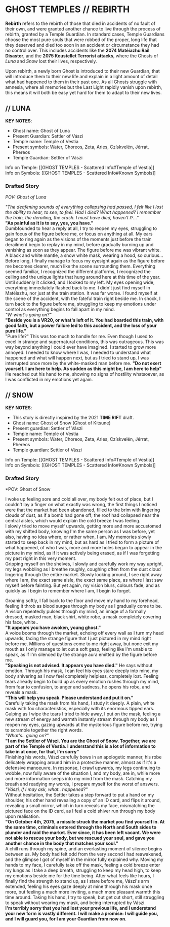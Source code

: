 # GHOST TEMPLES // REBIRTH

**Rebirth** refers to the rebirth of those that died in accidents of no fault of their own, and were granted another chance to live through the process of rebirth, granted by a Temple Guardian. In standard cases, Temple Guardians choose the most pure souls that were robbed of the proper, long life that they deserved and died too soon in an accident or circumstance they had no control over. This includes accidents like the **2074 Matéiazhu Rail Disaster**, and the **2075 Keustellet Terrorist attacks**, where the Ghosts of *Luna* and *Snow* lost their lives, respectively. 

Upon rebirth, a newly born Ghost is introduced to their new Guardian, that will introduce them to their new life and explain in a light amount of detail what had happened to them in their past one. As all Ghosts struggle with amnesia, where all memories but the Last Light rapidly vanish upon rebirth, this means it will both be easy yet hard for them to adapt to their new lives. 

## // LUNA
**KEY NOTES**:
- Ghost name: Ghost of Luna
- Present Guardian: Settler of Vászi
- Temple name: Temple of Vestia
- Present symbols: Water, Choreos, Zeta, Aries, Czískvelén, Jérrat, Phereos  
- Temple Guardian: Settler of Vászi

Info on Temple: [[GHOST TEMPLES - Scattered Info#Temple of Vestia]] \
Info on Symbols: [[GHOST TEMPLES - Scattered Info#Known Symbols]]

### Drafted Story
*POV: Ghost of Luna*

*"The deafening sounds of everything collapsing had passed, I felt like I lost the ability to hear, to see, to feel. Had I died? What happened? I remember the train, the derailing, the crash. I must have died, haven't I?..."* \
**"As painful as it is to say, yes, you have."** \
Dumbfounded to hear a reply at all, I try to reopen my eyes, struggling to gain focus of the figure before me, or focus on anything at all. My ears began to ring again as the visions of the moments just before the train derailment begin to replay in my mind, before gradually burning up and vanishing as soon as they appear. The figure before me was vibrant white. A black and white mantle, a snow white mask, wearing a hood, so curious...  \
Before long, I finally manage to focus my eyesight again as the figure before me becomes clearer, much like the scene surrounding them. Everything seemed familiar, I recognized the different platforms, I recognized the ceiling and the unique lights that hung around here at this time of the year. Until suddenly it clicked, and I looked to my left. My eyes opening wide, everything immediately flashed back to me. I didn't just find myself in Matéiazhu, nor just at the train station. It was far worse. I found myself at the scene of the accident, with the fateful train right beside me. In shock, I turn back to the figure before me, struggling to keep my emotions under control as everything begins to fall apart in my mind. \
*"W-what's going on?"* \
**"Beside you is a VR20, or what's left of it. You had boarded this train, with good faith, but a power failure led to this accident, and the loss of your pure life."** \
"Pure life?" This was too much to handle for me. Even though I used to excel in strange and supernatural conditions, this was outrageous. This was way beyond anything I could ever have imagined. I started to grow more annoyed. I needed to know where I was, I needed to understand what happened and what will happen next, but as I tried to stand up, I was interrupted once more by the white-masked man before me.
**"Do not exert yourself. I am here to help. As sudden as this might be, I am here to help"**
He reached out his hand to me, showing no signs of hostility whatsoever, as I was conflicted in my emotions yet again. 


## // SNOW
**KEY NOTES**:  
- This story is directly inspired by the 2021 **TIME RIFT** draft.
- Ghost name: Ghost of Snow (Ghost of Kitsune)
- Present guardian: Settler of Vászi
- Temple name: Temple of Vestia
- Present symbols: Water, Choreos, Zeta, Aries, Czískvelén, Jérrat, Phereos  
- Temple guardian: Settler of Vászi

Info on Temple: [[GHOST TEMPLES - Scattered Info#Temple of Vestia]] \
Info on Symbols: [[GHOST TEMPLES - Scattered Info#Known Symbols]]

### Drafted Story
*POV: Ghost of Snow

I woke up feeling sore and cold all over, my body felt out of place, but I couldn't lay a finger on what exactly was wrong, the first things I noticed were that the market had been abandoned, filled to the brim with lingering clouds of dust, as if a bomb had gone off; the roof had collapsed near the central aisles, which would explain the cold breeze I was feeling.  \
I slowly tried to move myself upwards, getting more and more accustomed with my shifted body, knowing I'm the same person as I was before, yet also, having no idea where, or rather when, I am. My memories slowly started to seep back in my mind, but as hard as I tried to form a picture of what happened, of who I was, more and more holes began to appear in the picture in my mind, as if it was actively being erased, as if I was forgetting my past right in this very moment. \
Gripping myself on the shelves, I slowly and carefully work my way upright, my legs wobbling as I breathe roughly, coughing often from the dust cloud lingering through the entire market. Slowly looking around, I see right away where I am, the exact same aisle, the exact same place, as where I last saw myself before fainting. But yet again, my vision blurs, colours fade, and as quickly as I begin to remember where I am, I begin to forget.

Groaning softly, I fall back to the floor and move my hand to my forehead, feeling it throb as blood surges through my body as I gradually come to be. A vision repeatedly pulses through my mind, an image of a formally dressed, masked man, black shirt, white robe, a mask completely covering his face, white..\
**"It appears you have awoken, young ghost."** \
A voice booms through the market, echoing off every wall as I turn my head upwards, facing the strange figure that I just pictured in my mind right before me. Millions of questions come to me right away, but none exit my mouth as I only manage to let out a soft gasp, feeling like I'm unable to speak, as if I'm silenced by the strange aura emitted by the figure before me. \
**"Speaking is not advised. It appears you have died."** He says without emotion. Through his mask, I can feel his eyes stare deeply into mine, my body shivering as I now feel completely helpless, completely lost. Feeling tears already begin to build up as every emotion rushes through my mind, from fear to confusion, to anger and sadness, he opens his robe, and reveals a mask. \
**"This will help you speak. Please understand and put it on."** \
Carefully taking the mask from his hand, I study it deeply. A plain, white mask with fox characteristics, especially with its enormous tipped ears. Gulping as I wipe the tears I tried to hide away, I put on the mask, feeling a new stream of energy and warmth instantly stream through my body as I reopen my eyes, gazing upwards at the mysterious figure before me, trying to scramble together the right words. \
*"What's.. going on?"* \
**"I am the Settler of Vászi. You are the Ghost of Snow. Together, we are part of the Temple of Vestia. I understand this is a lot of information to take in at once, for that, I'm sorry"** \
Finishing his words, Vászi carefully bows in an apologetic manner, his robe delicately wrapping around him in a protective manner, almost as if it's a defensive manoeuvre. In response, I crawl upwards, my legs continuing to wobble, now fully aware of the situation I, and my body, are in, while more and more information seeps into my mind from the mask. Catching my breath and readying my words, I prepare myself for the worst of answers. \
*"Vászi, if I may ask, what.. happened?"* \
Without hesitation, the Settler takes a step forward to put a hand on my shoulder, his other hand revealing a copy of an ID card, and flips it around, revealing a small mirror, which in turn reveals my face, mismatching the pictured face on the ID card, as I feel a cold shiver run through my body upon realisation. \
**"On October 4th, 2075, a missile struck the market you find yourself in. At the same time, criminals entered through the North and South sides to plunder and raid the market. Ever since, it has been left vacant. We were not able to rescue your body, but we rescued your soul, and gave you another chance in the body that matches your soul."** \
A chill runs through my spine, and an everlasting moment of silence begins between us. My body had felt odd from the very second I had reawakened, and the glimpse I got of myself in the mirror fully explained why. Moving my hands to my face, I carefully take off the mask, feeling a cold breeze enter my lungs as I take a deep breath, struggling to keep my head high, to keep my emotions beside me for the time being. After what feels like hours, I finally find the strength to stand up, as I stare before me, Vászi's arm extended, feeling his eyes gaze deeply at mine through his mask once more, but feeling a much more inviting, a much more pleasant warmth this time around. Taking his hand, I try to speak, but get cut short, still struggling to speak without wearing my mask, and being interrupted by Vászi. \
**I'm terribly sorry that you had lost your previous life, and I understand your new form is vastly different. I will make a promise: I will guide you, and I will guard you, for I am your Guardian from now on.**